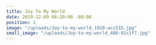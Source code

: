 ```yaml
---
title: Joy To My World
date: 2019-12-09 06:20:00 -08:00
position: 1
image: "/uploads/Joy-to-my-world_1920-acc515.jpg"
small_image: "/uploads/Joy-to-my-world_480-91c1f7.jpg"
---
```


